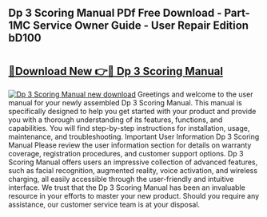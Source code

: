 ## Dp 3 Scoring Manual PDf Free Download - Part-1MC Service Owner Guide - User Repair Edition bD100

# <h2><a href="http://bc40536.oget.top/?id=Dp+3+Scoring+Manual">🔗Download New 👉🔴 Dp 3 Scoring Manual</a></h2>

[![Dp 3 Scoring Manual new download](https://i.imgur.com/5g1atiW.png)](http://bc40536.oget.top/?id=Dp+3+Scoring+Manual)
Greetings and welcome to the user manual for your newly assembled Dp 3 Scoring Manual. This manual is specifically designed to help you get started with your product and provide you with a thorough understanding of its features, functions, and capabilities. You will find step-by-step instructions for installation, usage, maintenance, and troubleshooting. Important User Information Dp 3 Scoring Manual Please review the user information section for details on warranty coverage, registration procedures, and customer support options. Dp 3 Scoring Manual offers users an impressive collection of advanced features, such as facial recognition, augmented reality, voice activation, and wireless charging, all easily accessible through the user-friendly and intuitive interface. We trust that the Dp 3 Scoring Manual has been an invaluable resource in your efforts to master your new product. Should you require any assistance, our customer service team is at your disposal.
